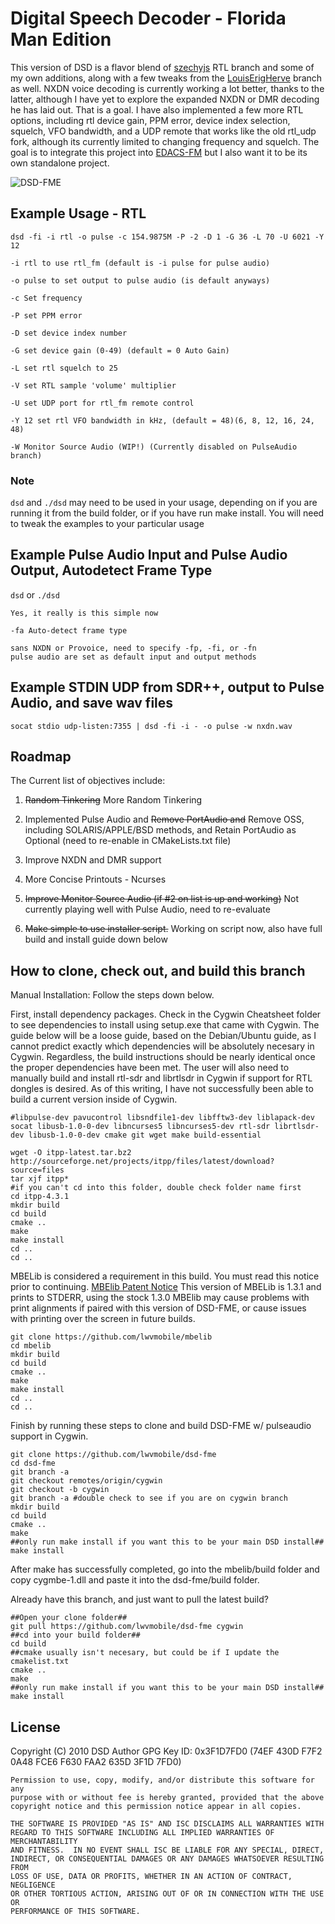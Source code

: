# Digital Speech Decoder - Florida Man Edition
This version of DSD is a flavor blend of [szechyjs](https://github.com/szechyjs/dsd "szechyjs") RTL branch and some of my own additions, along with a few tweaks from the [LouisErigHerve](https://github.com/LouisErigHerve/dsd "LouisErigHerve") branch as well. NXDN voice decoding is currently working a lot better, thanks to the latter, although I have yet to explore the expanded NXDN or DMR decoding he has laid out. That is a goal. I have also implemented a few more RTL options, including rtl device gain, PPM error, device index selection, squelch, VFO bandwidth, and a UDP remote that works like the old rtl_udp fork, although its currently limited to changing frequency and squelch. The goal is to integrate this project into [EDACS-FM](https://github.com/lwvmobile/edacs-fm "EDACS-FM") but I also want it to be its own standalone project. 

![DSD-FME](https://github.com/lwvmobile/dsd-fme/blob/cygwin/dsd-fme.png)

## Example Usage - RTL
`dsd -fi -i rtl -o pulse -c 154.9875M -P -2 -D 1 -G 36 -L 70 -U 6021 -Y 12`

```
-i rtl to use rtl_fm (default is -i pulse for pulse audio)

-o pulse to set output to pulse audio (is default anyways)

-c Set frequency

-P set PPM error

-D set device index number

-G set device gain (0-49) (default = 0 Auto Gain)

-L set rtl squelch to 25

-V set RTL sample 'volume' multiplier

-U set UDP port for rtl_fm remote control

-Y 12 set rtl VFO bandwidth in kHz, (default = 48)(6, 8, 12, 16, 24, 48)

-W Monitor Source Audio (WIP!) (Currently disabled on PulseAudio branch)
```

### Note

`dsd` and `./dsd` may need to be used in your usage, depending on if you are running it from the build folder, or if you have run make install. You will need to tweak the examples to your particular usage


## Example Pulse Audio Input and Pulse Audio Output, Autodetect Frame Type
`dsd` or `./dsd`
```
Yes, it really is this simple now

-fa Auto-detect frame type

sans NXDN or Provoice, need to specify -fp, -fi, or -fn
pulse audio are set as default input and output methods

```
## Example STDIN UDP from SDR++, output to Pulse Audio, and save wav files
`socat stdio udp-listen:7355 | dsd -fi -i - -o pulse -w nxdn.wav`

## Roadmap
The Current list of objectives include:

1. ~~Random Tinkering~~ More Random Tinkering

2. Implemented Pulse Audio and ~~Remove PortAudio and~~ Remove OSS, including SOLARIS/APPLE/BSD methods, and Retain PortAudio as Optional (need to re-enable in CMakeLists.txt file)

3. Improve NXDN and DMR support 

4. More Concise Printouts - Ncurses

5. ~~Improve Monitor Source Audio (if #2 on list is up and working)~~ Not currently playing well with Pulse Audio, need to re-evaluate

6. ~~Make simple to use installer script.~~ Working on script now, also have full build and install guide down below

## How to clone, check out, and build this branch

Manual Installation: Follow the steps down below.

First, install dependency packages. Check in the Cygwin Cheatsheet folder to see dependencies to install using setup.exe that came with Cygwin.  The guide below will be a loose guide, based on the Debian/Ubuntu guide, as I cannot predict exactly which dependencies will be absolutely necesary in Cygwin. Regardless, the build instructions should be nearly identical once the proper dependencies have been met. The user will also need to manually build and install rtl-sdr and librtlsdr in Cygwin if support for RTL dongles is desired. As of this writing, I have not successfully been able to build a current version inside of Cygwin.

```
#libpulse-dev pavucontrol libsndfile1-dev libfftw3-dev liblapack-dev socat libusb-1.0-0-dev libncurses5 libncurses5-dev rtl-sdr librtlsdr-dev libusb-1.0-0-dev cmake git wget make build-essential

wget -O itpp-latest.tar.bz2 http://sourceforge.net/projects/itpp/files/latest/download?source=files
tar xjf itpp*
#if you can't cd into this folder, double check folder name first
cd itpp-4.3.1 
mkdir build
cd build
cmake ..
make 
make install
cd ..
cd ..
```

MBELib is considered a requirement in this build. You must read this notice prior to continuing. [MBElib Patent Notice](https://github.com/lwvmobile/mbelib#readme "MBElib Patent Notice") This version of MBELib is 1.3.1 and prints to STDERR, using the stock 1.3.0 MBElib may cause problems with print alignments if paired with this version of DSD-FME, or cause issues with printing over the screen in future builds.

```
git clone https://github.com/lwvmobile/mbelib
cd mbelib
mkdir build
cd build
cmake ..
make
make install
cd ..
cd ..
```

Finish by running these steps to clone and build DSD-FME w/ pulseaudio support in Cygwin.

```
git clone https://github.com/lwvmobile/dsd-fme
cd dsd-fme
git branch -a
git checkout remotes/origin/cygwin
git checkout -b cygwin
git branch -a #double check to see if you are on cygwin branch
mkdir build
cd build
cmake ..
make 
##only run make install if you want this to be your main DSD install##
make install

```
After make has successfully completed, go into the mbelib/build folder and copy cygmbe-1.dll and paste it into the dsd-fme/build folder.

Already have this branch, and just want to pull the latest build?

```
##Open your clone folder##
git pull https://github.com/lwvmobile/dsd-fme cygwin
##cd into your build folder##
cd build
##cmake usually isn't necesary, but could be if I update the cmakelist.txt
cmake ..
make 
##only run make install if you want this to be your main DSD install##
make install
```

## License
Copyright (C) 2010 DSD Author
GPG Key ID: 0x3F1D7FD0 (74EF 430D F7F2 0A48 FCE6  F630 FAA2 635D 3F1D 7FD0)

    Permission to use, copy, modify, and/or distribute this software for any
    purpose with or without fee is hereby granted, provided that the above
    copyright notice and this permission notice appear in all copies.

    THE SOFTWARE IS PROVIDED "AS IS" AND ISC DISCLAIMS ALL WARRANTIES WITH
    REGARD TO THIS SOFTWARE INCLUDING ALL IMPLIED WARRANTIES OF MERCHANTABILITY
    AND FITNESS.  IN NO EVENT SHALL ISC BE LIABLE FOR ANY SPECIAL, DIRECT,
    INDIRECT, OR CONSEQUENTIAL DAMAGES OR ANY DAMAGES WHATSOEVER RESULTING FROM
    LOSS OF USE, DATA OR PROFITS, WHETHER IN AN ACTION OF CONTRACT, NEGLIGENCE
    OR OTHER TORTIOUS ACTION, ARISING OUT OF OR IN CONNECTION WITH THE USE OR
    PERFORMANCE OF THIS SOFTWARE.
    
   
